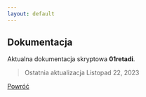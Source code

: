 ```yaml
---
layout: default
---
```


## Dokumentacja
Aktualna dokumentacja skryptowa **01retadi**.

> Ostatnia aktualizacja Listopad 22, 2023

[Powróć](./index.md)
